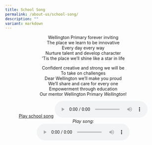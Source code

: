 ```yaml
---
title: School Song
permalink: /about-us/school-song/
description: ""
variant: markdown
---
```

<center> Wellington Primary forever inviting <br>
The place we learn to be innovative <br>
Every day every way <br>
Nurture talent and develop character <br>
'Tis the place we’ll shine like a star in life

<p> 

Confident creative and strong we will be <br>
To take on challenges <br>
Dear Wellington we’ll make you proud <br>
We’ll share and care for every one <br>
Empowerment through education <br>
Our mentor Wellington Primary&nbsp;*Wellington*!

</p><p>
	
[Play school song](https://drive.google.com/file/d/18pnWq78vQiouiYF54hMjC2ex_9IBdxYp/view)
<audio autoplay="" controls="">
  <source type="audio/mpeg" src="https://drive.google.com/file/d/18pnWq78vQiouiYF54hMjC2ex_9IBdxYp/view">
</audio>	
	*Play song:* <br>
<audio src="https://drive.google.com/file/d/18pnWq78vQiouiYF54hMjC2ex_9IBdxYp/view" controls=""></audio></p></center>
